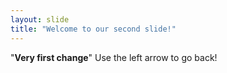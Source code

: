 ```yaml
---
layout: slide
title: "Welcome to our second slide!"
---
```

"**Very first change**"
Use the left arrow to go back!
